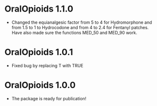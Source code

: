 # OralOpioids 1.1.0
* Changed the equianalgesic factor from 5 to 4 for Hydromorphone and from 1.5 to 1 to Hydrocodone and from 4 to 2.4 for Fentanyl patches. Have also made sure the functions MED_50 and MED_90 work.

# OralOpioids 1.0.1
* Fixed bug by replacing T with TRUE

# OralOpioids 1.0.0
* The package is ready for publication!
